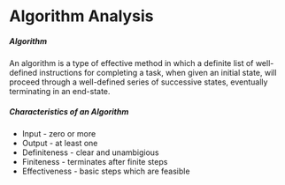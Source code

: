 # Algorithm Analysis

##### Algorithm
An algorithm is a type of effective method in which a definite list of well-defined instructions for completing a task, when given an initial state, will proceed through a well-defined series of successive states, eventually terminating in an end-state.

##### Characteristics of an Algorithm
* Input - zero or more
* Output - at least one
* Definiteness - clear and unambigious
* Finiteness - terminates after finite steps
* Effectiveness - basic steps which are feasible

